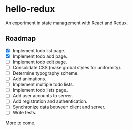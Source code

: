 # hello-redux

An experiment in state management with React and Redux.

## Roadmap

- [x] Implement todo list page.
- [x] Implement todo add page.
- [ ] Implement todo edit page.
- [ ] Consolidate CSS (make global styles for uniformity).
- [ ] Determine typography scheme.
- [ ] Add animations.
- [ ] Implement multiple todo lists.
- [ ] Implement todo lists page.
- [ ] Add user accounts to server.
- [ ] Add registration and authentication.
- [ ] Synchronize data between client and server.
- [ ] Write tests.

More to come.
